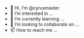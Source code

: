 - 👋 Hi, I’m @cyrusmaster
- 👀 I’m interested in ...
- 🌱 I’m currently learning ...
- 💞️ I’m looking to collaborate on ...
- 📫 How to reach me ...

<!---
cyrusmaster/cyrusmaster is a ✨ special ✨ repository because its `README.md` (this file) appears on your GitHub profile.
You can click the Preview link to take a look at your changes.
--->
